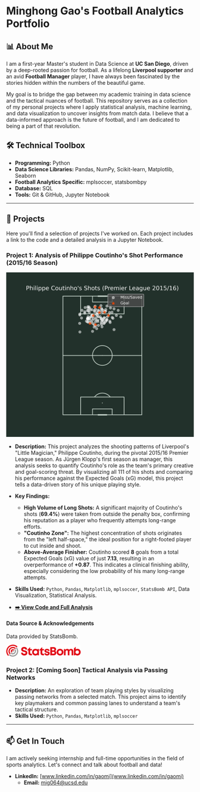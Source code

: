 # Minghong Gao's Football Analytics Portfolio

## 📊 About Me

I am a first-year Master's student in Data Science at **UC San Diego**, driven by a deep-rooted passion for football. As a lifelong **Liverpool supporter** and an avid **Football Manager** player, I have always been fascinated by the stories hidden within the numbers of the beautiful game.

My goal is to bridge the gap between my academic training in data science and the tactical nuances of football. This repository serves as a collection of my personal projects where I apply statistical analysis, machine learning, and data visualization to uncover insights from match data. I believe that a data-informed approach is the future of football, and I am dedicated to being a part of that revolution.

## 🛠️ Technical Toolbox

* **Programming:** Python
* **Data Science Libraries:** Pandas, NumPy, Scikit-learn, Matplotlib, Seaborn
* **Football Analytics Specific:** mplsoccer, statsbombpy
* **Database:** SQL
* **Tools:** Git & GitHub, Jupyter Notebook

---

## 🚀 Projects

Here you'll find a selection of projects I've worked on. Each project includes a link to the code and a detailed analysis in a Jupyter Notebook.

### Project 1: Analysis of Philippe Coutinho's Shot Performance (2015/16 Season)

![Coutinho Shot Map](./assets/coutinho_shot_map.png)

* **Description:** This project analyzes the shooting patterns of Liverpool's "Little Magician," Philippe Coutinho, during the pivotal 2015/16 Premier League season. As Jürgen Klopp's first season as manager, this analysis seeks to quantify Coutinho's role as the team's primary creative and goal-scoring threat. By visualizing all 111 of his shots and comparing his performance against the Expected Goals (xG) model, this project tells a data-driven story of his unique playing style.

* **Key Findings:**
    * **High Volume of Long Shots:** A significant majority of Coutinho's shots (**69.4%**) were taken from outside the penalty box, confirming his reputation as a player who frequently attempts long-range efforts.
    * **"Coutinho Zone":** The highest concentration of shots originates from the "left half-space," the ideal position for a right-footed player to cut inside and shoot.
    * **Above-Average Finisher:** Coutinho scored **8** goals from a total Expected Goals (xG) value of just **7.13**, resulting in an overperformance of **+0.87**. This indicates a clinical finishing ability, especially considering the low probability of his many long-range attempts.

* **Skills Used:** `Python`, `Pandas`, `Matplotlib`, `mplsoccer`, `StatsBomb API`, Data Visualization, Statistical Analysis.

* **[➡️ View Code and Full Analysis](./Coutinho_Shot_Analysis_1516.ipynb)**

#### Data Source & Acknowledgements
Data provided by StatsBomb.

<a href="https://statsbomb.com/">
  <img src="./assets/statsbomb_logo.png" alt="StatsBomb Logo" width="200">
</a>

### Project 2: [Coming Soon] Tactical Analysis via Passing Networks

* **Description:** An exploration of team playing styles by visualizing passing networks from a selected match. This project aims to identify key playmakers and common passing lanes to understand a team's tactical structure.
* **Skills Used:** `Python`, `Pandas`, `Matplotlib`, `mplsoccer`

---

## 📫 Get In Touch

I am actively seeking internship and full-time opportunities in the field of sports analytics. Let's connect and talk about football and data!

* **LinkedIn:** [www.linkedin.com/in/gaomi](www.linkedin.com/in/gaomi) 
    * **Email:** [mig064@ucsd.edu](mailto:mig064@ucsd.edu) 
    ````
